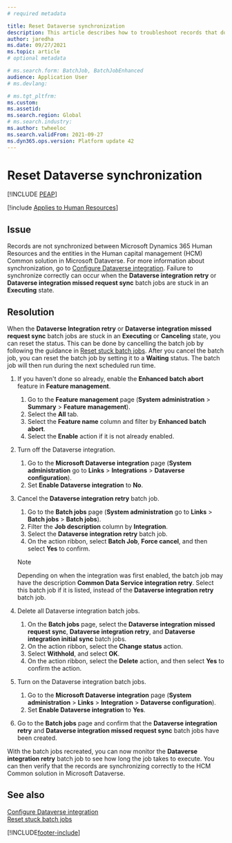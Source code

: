 ```yaml
---
# required metadata

title: Reset Dataverse synchronization
description: This article describes how to troubleshoot records that do not synchronize correctly between Microsoft Dynamics 365 Human Resources and the Human capital management (HCM) Common solution in Microsoft Dataverse.
author: jaredha
ms.date: 09/27/2021
ms.topic: article
# optional metadata

# ms.search.form: BatchJob, BatchJobEnhanced
audience: Application User
# ms.devlang: 

# ms.tgt_pltfrm: 
ms.custom: 
ms.assetid: 
ms.search.region: Global
# ms.search.industry: 
ms.author: twheeloc
ms.search.validFrom: 2021-09-27
ms.dyn365.ops.version: Platform update 42
---
```


# Reset Dataverse synchronization


[!INCLUDE [PEAP](../includes/peap-2.md)]

[!include [Applies to Human Resources](../includes/applies-to-hr.md)]

## Issue

Records are not synchronized between Microsoft Dynamics 365 Human Resources and the entities in the Human capital management (HCM) Common solution in Microsoft Dataverse. For more information about synchronization, go to [Configure Dataverse integration](hr-admin-integration-common-data-service.md). Failure to synchronize correctly can occur when the **Dataverse integration retry** or **Dataverse integration missed request sync** batch jobs are stuck in an **Executing** state.

## Resolution

When the **Dataverse Integration retry** or **Dataverse integration missed request sync** batch jobs are stuck in an **Executing** or **Canceling** state, you can reset the status. This can be done by cancelling the batch job by following the guidance in [Reset stuck batch jobs](hr-admin-troubleshooting-batch-execution.md). After you cancel the batch job, you can reset the batch job by setting it to a **Waiting** status. The batch job will then run during the next scheduled run time.

1. If you haven't done so already, enable the **Enhanced batch abort** feature in **Feature management**.
   1. Go to the **Feature management** page (**System administration** > **Summary** > **Feature management**).
   2. Select the **All** tab.
   3. Select the **Feature name** column and filter by **Enhanced batch abort**.
   4. Select the **Enable** action if it is not already enabled.

2. Turn off the Dataverse integration.
   1. Go to the **Microsoft Dataverse integration** page (**System administration** go to **Links** > **Integrations** > **Dataverse configuration**).
   2. Set **Enable Dataverse integration** to **No**.

3. Cancel the **Dataverse integration retry** batch job.
   1. Go to the **Batch jobs** page (**System administration** go to **Links** > **Batch jobs** > **Batch jobs**).
   2. Filter the **Job description** column by **Integration**.
   3. Select the **Dataverse integration retry** batch job.
   4. On the action ribbon, select **Batch Job**, **Force cancel**, and then select **Yes** to confirm.

   > [!NOTE]
   > Depending on when the integration was first enabled, the batch job may have the description **Common Data Service integration retry**. Select this batch job if it is listed, instead of the **Dataverse integration retry** batch job.

4. Delete all Dataverse integration batch jobs.
   1. On the **Batch jobs** page, select the **Dataverse integration missed request sync**, **Dataverse integration retry**, and **Dataverse integration initial sync** batch jobs.
   2. On the action ribbon, select the **Change status** action. 
   3. Select **Withhold**, and select **OK**.
   4. On the action ribbon, select the **Delete** action, and then select **Yes** to confirm the action.

5. Turn on the Dataverse integration batch jobs.
   1. Go to the **Microsoft Dataverse integration** page (**System administration** > **Links** > **Integration** > **Dataverse configuration**).
   2. Set **Enable Dataverse integration** to **Yes**.

6. Go to the **Batch jobs** page and confirm that the **Dataverse integration retry** and **Dataverse integration missed request sync** batch jobs have been created.

With the batch jobs recreated, you can now monitor the **Dataverse integration retry** batch job to see how long the job takes to execute. You can then verify that the records are synchronizing correctly to the HCM Common solution in Microsoft Dataverse.

## See also

[Configure Dataverse integration](hr-admin-integration-common-data-service.md)<br>
[Reset stuck batch jobs](hr-admin-troubleshooting-batch-execution.md)


[!INCLUDE[footer-include](../includes/footer-banner.md)]
